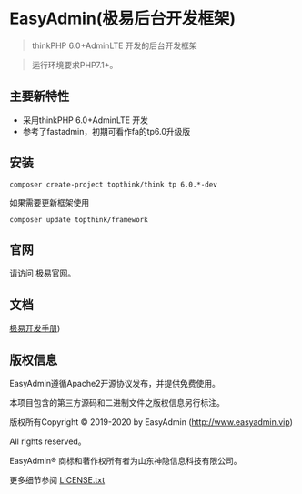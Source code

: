 # EasyAdmin(极易后台开发框架)

>thinkPHP 6.0+AdminLTE 开发的后台开发框架

> 运行环境要求PHP7.1+。

## 主要新特性

* 采用thinkPHP 6.0+AdminLTE 开发
* 参考了fastadmin，初期可看作fa的tp6.0升级版

## 安装

~~~
composer create-project topthink/think tp 6.0.*-dev
~~~

如果需要更新框架使用
~~~
composer update topthink/framework
~~~

## 官网

请访问 [极易官网](https://www.easyadmin.vip)。

## 文档

[极易开发手册](https://doc.easyadmin.vip))

## 版权信息

EasyAdmin遵循Apache2开源协议发布，并提供免费使用。

本项目包含的第三方源码和二进制文件之版权信息另行标注。

版权所有Copyright © 2019-2020 by EasyAdmin (http://www.easyadmin.vip)

All rights reserved。

EasyAdmin® 商标和著作权所有者为山东神隐信息科技有限公司。

更多细节参阅 [LICENSE.txt](LICENSE.txt)
